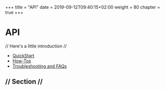 +++
title = "API"
date = 2019-09-12T09:40:15+02:00
weight = 80
chapter = true
+++

# API

// Here's a little introduction //

- [QuickStart]()
- [How-Tos]()
- [Troubleshooting and FAQs]()

## // Section //
